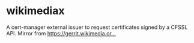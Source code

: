# wikimediax
A cert-manager external issuer to request certificates signed by a CFSSL API. Mirror from https://gerrit.wikimedia.or…
